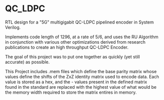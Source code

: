 # QC_LDPC
RTL design for a "5G" multigigabit QC-LDPC pipelined encoder in System Verilog. 

Implements code length of 1296, at a rate of 5/6, and uses the RU Algorithm in conjunction with various other optimizations derived from research publications to create an high throughput QC-LDPC Encoder. 

The goal of this project was to put one together as quickly (yet still accurate) as possible. 



This Project includes .mem files which define the base parity matrix whose values define the shifts of the ZxZ identity matrix used to encode data. Each value is stored as a hex, and the - values present in the defined matrix found in the standard are replaced with the highest value of what would be the memory width required to store the matrix entires in memory. 